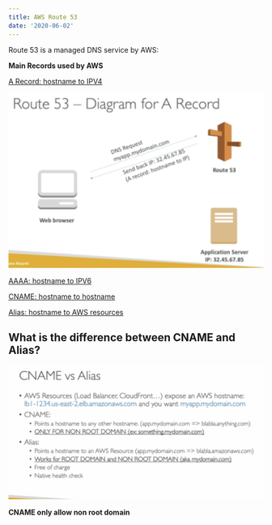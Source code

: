 ```yaml
---
title: AWS Route 53
date: '2020-06-02'
---
```


Route 53 is a managed DNS service by AWS:

**Main Records used by AWS**

<u>A Record: hostname to IPV4</u>

![Arecord](./Arecord.jpg)

<u>AAAA: hostname to IPV6</u>

<u>CNAME: hostname to hostname</u>

<u>Alias: hostname to AWS resources</u>

## What is the difference between CNAME and Alias?

![cname](./cname.jpg)

**CNAME only allow non root domain**

